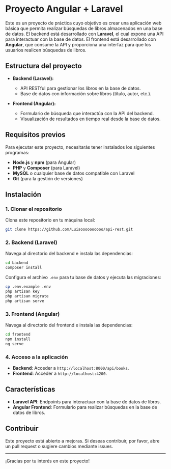 # Proyecto Angular + Laravel

Este es un proyecto de práctica cuyo objetivo es crear una aplicación web básica que permita realizar búsquedas de libros almacenados en una base de datos. El backend está desarrollado con **Laravel**, el cual expone una API para interactuar con la base de datos. El frontend está desarrollado con **Angular**, que consume la API y proporciona una interfaz para que los usuarios realicen búsquedas de libros.

## Estructura del proyecto

- **Backend (Laravel):**
  - API RESTful para gestionar los libros en la base de datos.
  - Base de datos con información sobre libros (título, autor, etc.).
  
- **Frontend (Angular):**
  - Formulario de búsqueda que interactúa con la API del backend.
  - Visualización de resultados en tiempo real desde la base de datos.

## Requisitos previos

Para ejecutar este proyecto, necesitarás tener instalados los siguientes programas:

- **Node.js** y **npm** (para Angular)
- **PHP** y **Composer** (para Laravel)
- **MySQL** o cualquier base de datos compatible con Laravel
- **Git** (para la gestión de versiones)

## Instalación

### 1. Clonar el repositorio

Clona este repositorio en tu máquina local:

```bash
git clone https://github.com/Luisoooooooooo/api-rest.git
``` 

### 2. Backend (Laravel)

Navega al directorio del backend e instala las dependencias:

```bash
cd backend
composer install
```

Configura el archivo `.env` para tu base de datos y ejecuta las migraciones:

```bash
cp .env.example .env
php artisan key
php artisan migrate
php artisan serve
```

### 3. Frontend (Angular)

Navega al directorio del frontend e instala las dependencias:

```bash
cd frontend
npm install
ng serve
```

### 4. Acceso a la aplicación

- **Backend**: Acceder a `http://localhost:8000/api/books`.
- **Frontend**: Acceder a `http://localhost:4200`.

## Características

- **Laravel API**: Endpoints para interactuar con la base de datos de libros.
- **Angular Frontend**: Formulario para realizar búsquedas en la base de datos de libros.

## Contribuir

Este proyecto está abierto a mejoras. Si deseas contribuir, por favor, abre un pull request o sugiere cambios mediante issues.

---

¡Gracias por tu interés en este proyecto!
